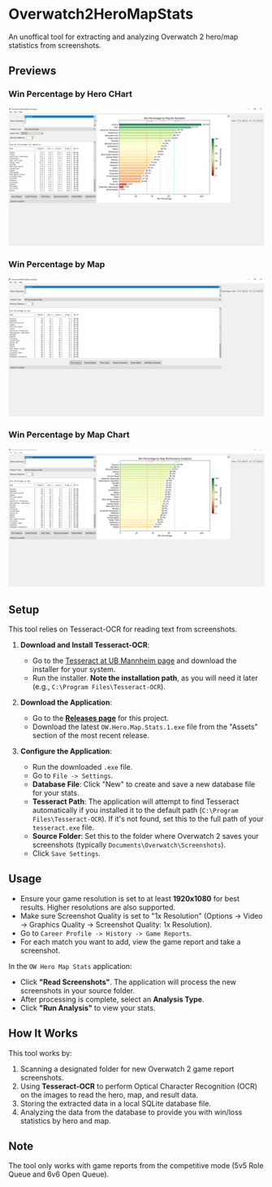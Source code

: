 # Overwatch2HeroMapStats

An unoffical tool for extracting and analyzing Overwatch 2 hero/map statistics from screenshots.

## Previews

### Win Percentage by Hero CHart
![A chart showing win percentages for a speficic hero for different maps](./images/Preview%20Win%20Percentage%20by%20Hero%20per%20Map%20Chart.png)

### Win Percentage by Map
![Text showing win percentages on different maps](./images/Preview%20Win%20Percentage%20per%20Map.png)

### Win Percentage by Map Chart
![A Chart showing win percentages on different maps](./images/Preview%20Win%20Percentage%20per%20Map%20Chart.png)

## Setup

This tool relies on Tesseract-OCR for reading text from screenshots.

1.  **Download and Install Tesseract-OCR**:
    *   Go to the [Tesseract at UB Mannheim page](https://github.com/UB-Mannheim/tesseract/wiki) and download the installer for your system.
    *   Run the installer. **Note the installation path**, as you will need it later (e.g., `C:\Program Files\Tesseract-OCR`).

2.  **Download the Application**:
    *   Go to the [**Releases page**](https://github.com/Coldskin-OW/OW2-Hero-Map-Stats/releases) for this project.
    *   Download the latest `OW.Hero.Map.Stats.1.exe` file from the "Assets" section of the most recent release.

3.  **Configure the Application**:
    *   Run the downloaded `.exe` file.
    *   Go to `File -> Settings`.
    *   **Database File**: Click "New" to create and save a new database file for your stats.
    *   **Tesseract Path**: The application will attempt to find Tesseract automatically if you installed it to the default path (`C:\Program Files\Tesseract-OCR`). If it's not found, set this to the full path of your `tesseract.exe` file.
    *   **Source Folder**: Set this to the folder where Overwatch 2 saves your screenshots (typically `Documents\Overwatch\Screenshots`).
    *   Click `Save Settings`.

## Usage

- Ensure your game resolution is set to at least **1920x1080** for best results. Higher resolutions are also supported.
- Make sure Screenshot Quality is set to "1x Resolution" (Options -> Video -> Graphics Quality -> Screenshot Quality: 1x Resolution).
- Go to `Career Profile -> History -> Game Reports`.
- For each match you want to add, view the game report and take a screenshot.

In the `OW Hero Map Stats` application:
- Click **"Read Screenshots"**. The application will process the new screenshots in your source folder.
- After processing is complete, select an **Analysis Type**.
- Click **"Run Analysis"** to view your stats.

## How It Works

This tool works by:
1.  Scanning a designated folder for new Overwatch 2 game report screenshots.
2.  Using **Tesseract-OCR** to perform Optical Character Recognition (OCR) on the images to read the hero, map, and result data.
3.  Storing the extracted data in a local SQLite database file.
4.  Analyzing the data from the database to provide you with win/loss statistics by hero and map.

## Note

The tool only works with game reports from the competitive mode (5v5 Role Queue and 6v6 Open Queue).